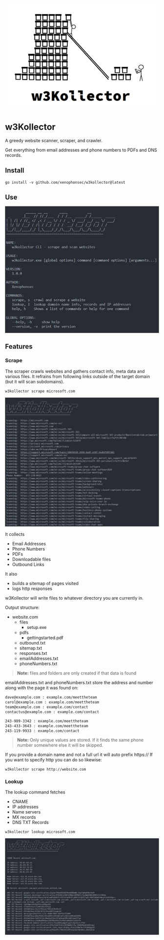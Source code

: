 ![w3Kollector banner](./_images/w3kollector_banner.png "Don't do what you don't have to")
# w3Kollector
A greedy website scanner, scraper, and crawler.

Get everything from email addresses and phone numbers to PDFs and DNS records.

## Install

```
go install -v github.com/xenophonsec/w3kollector@latest
```

## Use

![w3Kollector use](./_images/w3kollector_use.png)


## Features

### Scrape

The scraper crawls websites and gathers contact info, meta data and various files. It refrains from following links outside of the target domain (but it will scan subdomains).

```
w3kollector scrape microsoft.com
```
![w3Kollector use](./_images/w3kollector_scrape.png)

It collects
- Email Addresses
- Phone Numbers
- PDFs
- Downloadable files
- Outbound Links

It also
- builds a sitemap of pages visited
- logs http responses

w3Kollector will write files to whatever directory you are currently in.

Output structure:
- website.com
  - files
    - setup.exe
  - pdfs
    - gettingstarted.pdf
  - outbound.txt
  - sitemap.txt
  - responses.txt
  - emailAddresses.txt
  - phoneNumbers.txt

> **Note:** files and folders are only created if that data is found

emailAddresses.txt and phoneNumbers.txt store the address and number along with the page it was found on:
```
dave@example.com : example.com/meettheteam
carol@example.com : example.com/meettheteam
team@example.com : example.com/contact
contactus@example.com : example.com/contact
```

```
243-989-3342 : example.com/meettheteam
243-433-3643 : example.com/meettheteam
243-119-9933 : example.com/contact
```

> **Note:** Only unique values are stored. If it finds the same phone number somewhere else it will be skipped.

If you provide a domain name and not a full url it will auto prefix https://
If you want to specify http you can do so likewise:
```
w3kollector scrape http://website.com
```

### Lookup

The lookup command fetches

- CNAME
- IP addresses
- Name servers
- MX records
- DNS TXT Records

```
w3kollector lookup microsoft.com
```
![w3Kollector use](./_images/w3kollector_lookup.png)